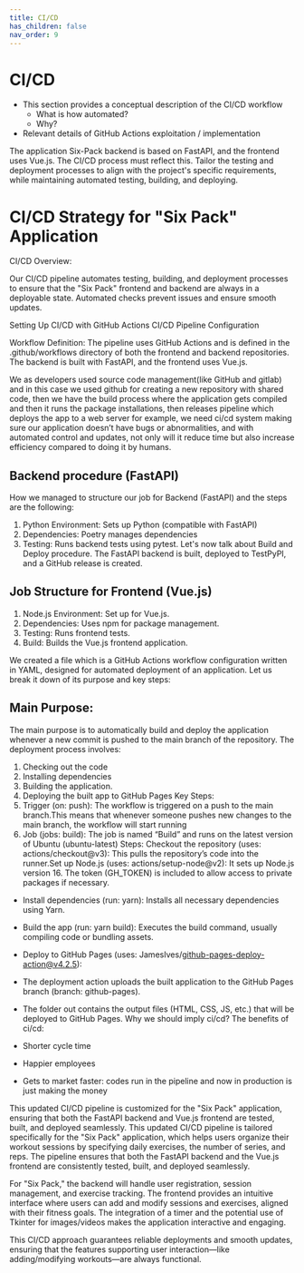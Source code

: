 ```yaml
---
title: CI/CD
has_children: false
nav_order: 9
---
```


# CI/CD

- This section provides a conceptual description of the CI/CD workflow
    - What is how automated?
    - Why?
- Relevant details of GitHub Actions exploitation / implementation


The application Six-Pack backend is based on FastAPI, and the frontend uses Vue.js. The CI/CD process must reflect this.
Tailor the testing and deployment processes to align with the project's specific requirements, while maintaining automated testing, building, and deploying.

# CI/CD Strategy for "Six Pack" Application

CI/CD Overview:

Our CI/CD pipeline automates testing, building, and deployment processes to ensure that the "Six Pack" frontend and backend are always in a deployable state. Automated checks prevent issues and ensure smooth updates.

Setting Up CI/CD with GitHub Actions
CI/CD Pipeline Configuration

Workflow Definition:
The pipeline uses GitHub Actions and is defined in the .github/workflows directory of both the frontend and backend repositories. The backend is built with FastAPI, and the frontend uses Vue.js.

We as developers used source code management(like GitHub and gitlab) and in this case we used github for creating a new repository with shared code, then we have the build process where the application gets compiled and then it runs the package installations, then releases pipeline which deploys the app to a web server for example, we need ci/cd system making sure our application doesn’t have bugs or abnormalities, and with automated control and updates, not only will it reduce time but also increase efficiency compared to doing it by humans.

## Backend procedure (FastAPI)
How we managed to structure our job for Backend (FastAPI) and the steps are the following:
1. Python Environment: Sets up Python (compatible with FastAPI)
2. Dependencies: Poetry manages dependencies
3. Testing: Runs backend tests using pytest.
Let's now talk about Build and Deploy procedure. The FastAPI backend is built, deployed to TestPyPI, and a GitHub release is created.

## Job Structure for Frontend (Vue.js)

1. Node.js Environment: Set up for Vue.js.
2. Dependencies: Uses npm for package management.
3. Testing: Runs frontend tests.
4. Build: Builds the Vue.js frontend application.

We created a file which is a GitHub Actions workflow configuration written in YAML, designed for automated deployment of an application. Let us break it down of its purpose and key steps:

## Main Purpose:

The main purpose is to automatically build and deploy the application whenever a new commit is pushed to the main branch of the repository. The deployment process involves:

1. Checking out the code
2. Installing dependencies
3. Building the application.
4. Deploying the built app to GitHub Pages
   Key Steps:
5. Trigger (on: push):
   The workflow is triggered on a push to the main branch.This means that whenever someone pushes new changes to the main branch, the workflow will start running
6. Job (jobs: build):
   The job is named “Build” and runs on the latest version of Ubuntu (ubuntu-latest)
   Steps:
   Checkout the repository (uses: actions/checkout@v3): This pulls the repository’s code into the runner.Set up Node.js (uses: actions/setup-node@v2): It sets up Node.js version 16. The token (GH_TOKEN) is included to allow access to private packages if necessary.

- Install dependencies (run: yarn): Installs all necessary dependencies using Yarn.
- Build the app (run: yarn build): Executes the build command, usually compiling code or bundling assets.
- Deploy to GitHub Pages (uses: JamesIves/github-pages-deploy-action@v4.2.5):
- The deployment action uploads the built application to the GitHub Pages branch (branch: github-pages).
- The folder out contains the output files (HTML, CSS, JS, etc.) that will be deployed to GitHub Pages.
  Why we should imply ci/cd?
The benefits of ci/cd:

- Shorter cycle time
- Happier employees
- Gets to market faster: codes run in the pipeline and now in production is just making the money


This updated CI/CD pipeline is customized for the "Six Pack" application, ensuring that both the FastAPI backend and Vue.js frontend are tested, built, and deployed seamlessly.
This updated CI/CD pipeline is tailored specifically for the "Six Pack" application, which helps users organize their workout sessions by specifying daily exercises, the number of series, and reps. The pipeline ensures that both the FastAPI backend and the Vue.js frontend are consistently tested, built, and deployed seamlessly.

For "Six Pack," the backend will handle user registration, session management, and exercise tracking. The frontend provides an intuitive interface where users can add and modify sessions and exercises, aligned with their fitness goals. The integration of a timer and the potential use of Tkinter for images/videos makes the application interactive and engaging.

This CI/CD approach guarantees reliable deployments and smooth updates, ensuring that the features supporting user interaction—like adding/modifying workouts—are always functional.
